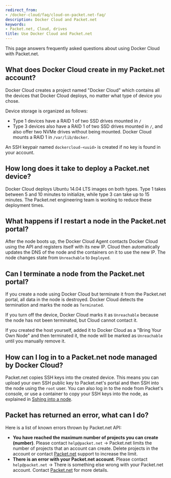 ```yaml
---
redirect_from:
- /docker-cloud/faq/cloud-on-packet.net-faq/
description: Docker Cloud and Packet.net
keywords:
- Packet.net, Cloud, drives
title: Use Docker Cloud and Packet.net
---
```


This page answers frequently asked questions about using Docker Cloud with Packet.net.

## What does Docker Cloud create in my Packet.net account?

Docker Cloud creates a project named "Docker Cloud" which contains all the devices that Docker Cloud deploys, no matter what type of device you chose.

Device storage is organized as follows:

- Type 1 devices have a RAID 1 of two SSD drives mounted in `/`
- Type 3 devices also have a RAID 1 of two SSD drives mounted in `/`, and also offer two NVMe drives without being mounted. Docker Cloud mounts a RAID 1 in `/var/lib/docker`.

An SSH keypair named `dockercloud-<uuid>` is created if no key is found in your account.

## How long does it take to deploy a Packet.net device?

Docker Cloud deploys Ubuntu 14.04 LTS images on both types. Type 1 takes between
5 and 10 minutes to initialize, while type 3 can take up to 15 minutes. The Packet.net engineering team is working to reduce these deployment times.

## What happens if I restart a node in the Packet.net portal?

After the node boots up, the Docker Cloud Agent contacts Docker Cloud using the
API and registers itself with its new IP. Cloud then automatically updates the
DNS of the node and the containers on it to use the new IP. The node changes
state from `Unreachable` to `Deployed`.

## Can I terminate a node from the Packet.net portal?

If you create a node using Docker Cloud but terminate it from the Packet.net
portal, all data in the node is destroyed. Docker Cloud detects the termination
and marks the node as `Terminated`.

If you turn off the device, Docker Cloud marks it as `Unreachable` because the
node has not been terminated, but Cloud cannot contact it.

If you created the host yourself, added it to Docker Cloud as a "Bring Your Own
Node" and then terminated it, the node will be marked as `Unreachable` until you
manually remove it.

## How can I log in to a Packet.net node managed by Docker Cloud?

Packet.net copies SSH keys into the created device. This means you can upload your own SSH public key to Packet.net's portal and then SSH into the node using the `root` user. You can also log in to the node from Packet's console, or use a container to copy your SSH keys into the node, as explained in [Sshing into a node](../infrastructure/ssh-into-a-node.md).

## Packet has returned an error, what can I do?

Here is a list of known errors thrown by Packet.net API:

- **You have reached the maximum number of projects you can create (number)**. Please contact `help@packet.net` -> Packet.net limits the number of projects that an account can create. Delete projects in the account or contact [Packet.net](https://www.packet.net/) support to increase the limit.
- **There is an error with your Packet.net account**. Please contact `help@packet.net` -> There is something else wrong with your Packet.net account. Contact [Packet.net](https://www.packet.net/) for more details.
